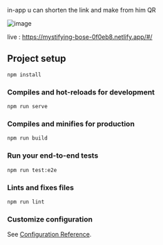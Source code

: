 in-app u can shorten the link and make from him QR 

![image](https://user-images.githubusercontent.com/26320656/159130393-2ad0cb6a-d4db-4333-8465-6cb36020be6c.png)

live : https://mystifying-bose-0f0eb8.netlify.app/#/


## Project setup
```
npm install
```

### Compiles and hot-reloads for development
```
npm run serve
```

### Compiles and minifies for production
```
npm run build
```

### Run your end-to-end tests
```
npm run test:e2e
```

### Lints and fixes files
```
npm run lint
```

### Customize configuration
See [Configuration Reference](https://cli.vuejs.org/config/).
